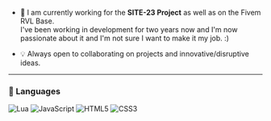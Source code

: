 * 📖 I am currently working for the <strong>SITE-23 Project</strong> as well as on the Fivem RVL Base.<br>
I've been working in development for two years now and I'm now passionate about it and I'm not sure I want to make it my job. :)

* 💡 Always open to collaborating on projects and innovative/disruptive ideas.

---

### 🚀 Languages

![Lua](https://img.shields.io/badge/Lua-ED8B00?style=for-the-badge&logo=lua&logoColor=white)
![JavaScript](https://img.shields.io/badge/JavaScript-323330?style=for-the-badge&logo=javascript&logoColor=F7DF1E)
![HTML5](https://img.shields.io/badge/HTML5-E34F26?style=for-the-badge&logo=html5&logoColor=white)
![CSS3](https://img.shields.io/badge/CSS3-1572B6?style=for-the-badge&logo=css3&logoColor=white)
